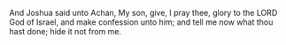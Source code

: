 And Joshua said unto Achan, My son, give, I pray thee, glory to the LORD God of Israel, and make confession unto him; and tell me now what thou hast done; hide it not from me.

